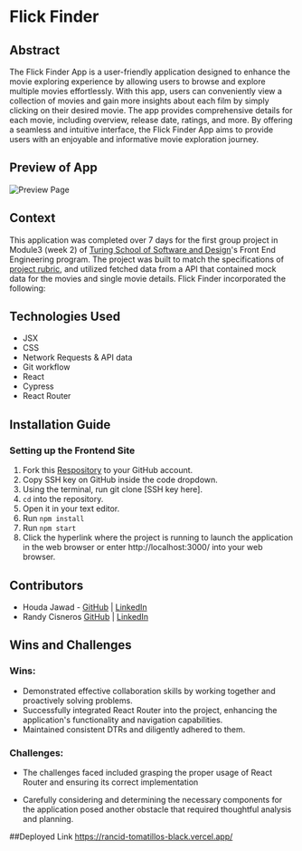 # Flick Finder 

## Abstract
The Flick Finder App is a user-friendly application designed to enhance the movie exploring experience by allowing users to browse and explore multiple movies effortlessly. With this app, users can conveniently view a collection of movies and gain more insights about each film by simply clicking on their desired movie. The app provides comprehensive details for each movie, including overview, release date, ratings, and more. By offering a seamless and intuitive interface, the Flick Finder App aims to provide users with an enjoyable and informative movie exploration journey.

## Preview of App
![Preview Page](https://media.giphy.com/media/akKOA7IwTXi3fSRKaj/giphy.gif)

## Context
This application was completed over 7 days for the first group project in Module3 (week 2) of [Turing School of Software and Design](https://turing.edu/)'s Front End Engineering program. The project was built to match the specifications of [project rubric](https://frontend.turing.edu/projects/module-3/rancid-tomatillos-v3.html), and utilized fetched data from a API that contained mock data for the movies and single movie details. Flick Finder incorporated the following:

## Technologies Used
* JSX
* CSS
* Network Requests & API data
* Git workflow
* React
* Cypress
* React Router


## Installation Guide
### Setting up the Frontend Site
1. Fork this [Respository](https://github.com/hjawad22/rancid-tomatillos) to your GitHub account.
2. Copy SSH key on GitHub inside the code dropdown.
3. Using the terminal, run git clone [SSH key here].
4. `cd` into the repository.
5. Open it in your text editor.
6. Run `npm install`
7. Run `npm start`
8. Click the hyperlink where the project is running to launch the application in the web browser or enter http://localhost:3000/ into your web browser.


## Contributors
- Houda Jawad - [GitHub](https://github.com/hjawad22) | [LinkedIn](https://www.linkedin.com/in/houda-jawad-b0315675/)
- Randy Cisneros [GitHub](https://github.com/RandyGitProjects) | [LinkedIn](https://www.linkedin.com/in/randy-cisneros-17006a191/)


## Wins and Challenges
### Wins:
- Demonstrated effective collaboration skills by working together and proactively solving problems.
- Successfully integrated React Router into the project, enhancing the application's functionality and navigation capabilities.
- Maintained consistent DTRs and diligently adhered to them.
### Challenges:
- The challenges faced included grasping the proper usage of React Router and ensuring its correct implementation

- Carefully considering and determining the necessary components for the application posed another obstacle that required thoughtful analysis and planning.

##Deployed Link
https://rancid-tomatillos-black.vercel.app/



